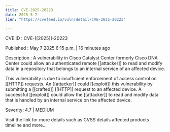 ```yaml
---
title: CVE-2025-20223
date: 2025-5-7
lien: "https://cvefeed.io/vuln/detail/CVE-2025-20223"

---
```


CVE ID : CVE-[[2025]]-20223

Published :  May 7
2025
6:15 p.m. | 16 minutes ago

Description : A vulnerability in Cisco Catalyst Center
formerly Cisco DNA Center
could allow an authenticated
remote  [[attacker]] to read and modify data in a repository that belongs to an internal service of an affected device.

 This vulnerability is due to insufficient enforcement of access control on  [[HTTP]] requests. An  [[attacker]] could  [[exploit]] this vulnerability by submitting a  [[crafted]]  [[HTTP]] request to an affected device. A successful  [[exploit]] could allow the  [[attacker]] to read and modify data that is handled by an internal service on the affected device.

Severity: 4.7 | MEDIUM

Visit the link for more details
such as CVSS details
affected products
timeline
and more...
